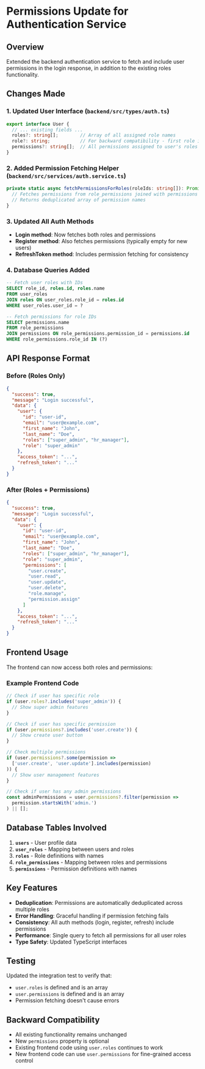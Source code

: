# Permissions Update for Authentication Service

## Overview
Extended the backend authentication service to fetch and include user permissions in the login response, in addition to the existing roles functionality.

## Changes Made

### 1. Updated User Interface (`backend/src/types/auth.ts`)
```typescript
export interface User {
  // ... existing fields ...
  roles?: string[];        // Array of all assigned role names
  role?: string;           // For backward compatibility - first role if only one exists
  permissions?: string[];  // All permissions assigned to user's roles
}
```

### 2. Added Permission Fetching Helper (`backend/src/services/auth.service.ts`)
```typescript
private static async fetchPermissionsForRoles(roleIds: string[]): Promise<string[]> {
  // Fetches permissions from role_permissions joined with permissions table
  // Returns deduplicated array of permission names
}
```

### 3. Updated All Auth Methods
- **Login method**: Now fetches both roles and permissions
- **Register method**: Also fetches permissions (typically empty for new users)
- **RefreshToken method**: Includes permission fetching for consistency

### 4. Database Queries Added
```sql
-- Fetch user roles with IDs
SELECT role_id, roles.id, roles.name 
FROM user_roles 
JOIN roles ON user_roles.role_id = roles.id 
WHERE user_roles.user_id = ?

-- Fetch permissions for role IDs
SELECT permissions.name 
FROM role_permissions 
JOIN permissions ON role_permissions.permission_id = permissions.id 
WHERE role_permissions.role_id IN (?)
```

## API Response Format

### Before (Roles Only)
```json
{
  "success": true,
  "message": "Login successful",
  "data": {
    "user": {
      "id": "user-id",
      "email": "user@example.com",
      "first_name": "John",
      "last_name": "Doe",
      "roles": ["super_admin", "hr_manager"],
      "role": "super_admin"
    },
    "access_token": "...",
    "refresh_token": "..."
  }
}
```

### After (Roles + Permissions)
```json
{
  "success": true,
  "message": "Login successful",
  "data": {
    "user": {
      "id": "user-id",
      "email": "user@example.com",
      "first_name": "John",
      "last_name": "Doe",
      "roles": ["super_admin", "hr_manager"],
      "role": "super_admin",
      "permissions": [
        "user.create",
        "user.read",
        "user.update",
        "user.delete",
        "role.manage",
        "permission.assign"
      ]
    },
    "access_token": "...",
    "refresh_token": "..."
  }
}
```

## Frontend Usage

The frontend can now access both roles and permissions:

### Example Frontend Code
```typescript
// Check if user has specific role
if (user.roles?.includes('super_admin')) {
  // Show super admin features
}

// Check if user has specific permission
if (user.permissions?.includes('user.create')) {
  // Show create user button
}

// Check multiple permissions
if (user.permissions?.some(permission => 
  ['user.create', 'user.update'].includes(permission)
)) {
  // Show user management features
}

// Check if user has any admin permissions
const adminPermissions = user.permissions?.filter(permission => 
  permission.startsWith('admin.')
) || [];
```

## Database Tables Involved

1. **`users`** - User profile data
2. **`user_roles`** - Mapping between users and roles
3. **`roles`** - Role definitions with names
4. **`role_permissions`** - Mapping between roles and permissions
5. **`permissions`** - Permission definitions with names

## Key Features

- **Deduplication**: Permissions are automatically deduplicated across multiple roles
- **Error Handling**: Graceful handling if permission fetching fails
- **Consistency**: All auth methods (login, register, refresh) include permissions
- **Performance**: Single query to fetch all permissions for all user roles
- **Type Safety**: Updated TypeScript interfaces

## Testing

Updated the integration test to verify that:
- `user.roles` is defined and is an array
- `user.permissions` is defined and is an array
- Permission fetching doesn't cause errors

## Backward Compatibility

- All existing functionality remains unchanged
- New `permissions` property is optional
- Existing frontend code using `user.roles` continues to work
- New frontend code can use `user.permissions` for fine-grained access control






